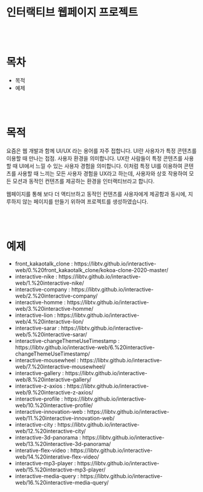 <h1>인터랙티브 웹페이지 프로젝트</h1>
<br/><br/>

<h1>목차</h1>
<ul>
  <li><span>목적</span></li>
  <li><span>예제</span></li>
</ul>
<br/><br/>

<h1>목적</h1>
<p>요즘은 웹 개발과 함께 UI/UX 라는 용어를 자주 접합니다. UI란 사용자가 특정 콘텐츠를 이용할 때 만나는 접점. 사용자 환경을 의미합니다. UX란 사람들이 특정 콘텐츠를 사용할 때 UI에서 느낄 수 있는 사용자 경험을 의미합니다. 이처럼 특정 UI를 이용하여 콘텐츠를 사용할 때 느끼는 모든 사용자 경험을 UX라고 하는데, 사용자와 상호 작용하여 모든 모션과 동적인 컨텐츠를 제공하는 환경을 인터랙티브라고 합니다.</p>
<p>웹페이지를 통해 보다 더 액티브하고 동적인 컨텐츠를 사용자에게 제공함과 동시에, 지루하지 않는 페이지를 만들기 위하여 프로젝트를 생성하였습니다.</p>
<br/><br/>

<h1>예제</h1>
<ul>
  <li><span>front_kakaotalk_clone</span> : <span>https://libtv.github.io/interactive-web/0.%20front_kakaotalk_clone/kokoa-clone-2020-master/</span></li>
  <li><span>interactive-nike</span> : <span>https://libtv.github.io/interactive-web/1.%20interactive-nike/</span></li>
  <li><span>interactive-company</span> : <span>https://libtv.github.io/interactive-web/2.%20interactive-company/</span></li>
  <li><span>interactive-homme</span> : <span>https://libtv.github.io/interactive-web/3.%20interactive-homme/</span></li>
  <li><span>interactive-lion</span> : <span>https://libtv.github.io/interactive-web/4.%20interactive-lion/</span></li>
  <li><span>interactive-sarar</span> : <span>https://libtv.github.io/interactive-web/5.%20interactive-sarar/</span></li>
  <li><span>interactive-changeThemeUseTimestamp</span> : <span>https://libtv.github.io/interactive-web/6.%20interactive-changeThemeUseTimestamp/</span></li>
  <li><span>interactive-mousewheel</span> : <span>https://libtv.github.io/interactive-web/7.%20interactive-mousewheel/</span></li>
  <li><span>interactive-gallery</span> : <span>https://libtv.github.io/interactive-web/8.%20interactive-gallery/</span></li>
  <li><span>interactive-z-axios</span> : <span>https://libtv.github.io/interactive-web/9.%20interactive-z-axios/</span></li>
  <li><span>interactive-profile</span> : <span>https://libtv.github.io/interactive-web/10.%20interactive-profile/</span></li>
  <li><span>interactive-innovation-web</span> : <span>https://libtv.github.io/interactive-web/11.%20interactive-innovation-web/</span></li>
  <li><span>interactive-city</span> : <span>https://libtv.github.io/interactive-web/12.%20interactive-city/</span></li>
  <li><span>interactive-3d-panorama</span> : <span>https://libtv.github.io/interactive-web/13.%20interactive-3d-panorama/</span></li>
  <li><span>interative-flex-video</span> : <span>https://libtv.github.io/interactive-web/14.%20interative-flex-video/</span></li>
  <li><span>interactive-mp3-player</span> : <span>https://libtv.github.io/interactive-web/15.%20interactive-mp3-player/</span></li>
  <li><span>interactive-media-query</span> : <span>https://libtv.github.io/interactive-web/16.%20interactive-media-query/</span></li>
</ul>
